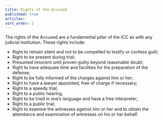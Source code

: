 ```yaml
---
title: Rights of the Accused
published: true
articles:
sort_order: 2
---
```



The rights of the Accused are a fundamental pillar of the ICC as with any judicial institution. These rights include:

* Right to remain silent and not to be compelled to testify or confess guilt;
* Right to be present during trial;
* Presumed innocent until proven guilty beyond reasonable doubt;
* Right to have adequate time and facilities for the preparation of the defense;
* Right to be fully informed of the charges against him or her;
* Right to have a lawyer appointed, free of charge if necessary;
* Right to a speedy trial;
* Right to a public hearing;
* Right to be tried in one’s language and have a free interpreter;
* Right to a public trial;
* Right to examine the witnesses against him or her and to obtain the attendance and examination of witnesses on his or her behalf.
